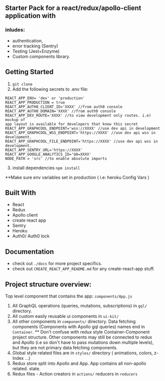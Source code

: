 ## Starter Pack for a react/redux/apollo-client application with
### inludes:
- authentication,
- error tracking (Sentry)
- Testing (Jest+Enzyme)
- Custom components library.


## Getting Started

1. `git clone `
2. Add the following secrets to .env file:
```
REACT_APP_ENV= 'dev' or 'production'
REACT_APP_PRODUCTION = true
REACT_APP_AUTH0_CLIENT_ID='XXXX' //from auth0 console
REACT_APP_AUTH0_DOMAIN='XXXX' //from auth0 console
REACT_APP_DEV_ROUTE='XXXX' //to view development only routes. i.e) mockup of
app layout is available for developers that know this secret
REACT_APP_GRAPHCOOL_ENDPOINT='wss://XXXX' //use dev api in development
REACT_APP_GRAPHCOOL_WSS_ENDPOINT='https://XXXX' //use dev api wss in development.
REACT_APP_GRAPHCOOL_FILE_ENDPOINT='https://XXXX' //use dev api wss in development.
REACT_APP_SENTRY_URL='https://XXXX'
REACT_APP_GOOGLE_ANALYTICS_ID='UA=XXXX'
NODE_PATH = 'src' //to enable absolute imports
```

 3. install dependencies `npm install`

**Make sure env variables set in production ( i.e: heroku Config Vars )

## Built With

* React
* Redux
* Apollo client
* create react app
* Sentry
* Heroku
* Auth0/ Auth0 lock

## Documentation

* check out `./docs` for more project specifics.
* check out `CREATE_REACT_APP_README.md` for any create-react-app stuff.

## Project structure overview:
Top level component that contains the app: `components/App.js`

1. All GraphQL operations (queries, mutations, subscriptions) in `gql/` directory.
2. All custom easily reusable ui components in `ui-kit/`
3. All other components in `components/` directory. Data fetching components
(Components with Apollo gql queries) names end in `Container`. ** Don't confuse
with redux style Container-Component project structure. Other components may
still be connected to redux and Apollo (i.e so don't have to pass mutations down
multiple levels), but they are not primary data fetching components.
4. Global style related files are in `styles/` directory
( animations, colors, z-Index ...)
5. Redux store split into Apollo and App. App contains all non-apollo related.
state.
6. Redux files - Action creators in `actions/` reducers in `reducers`
